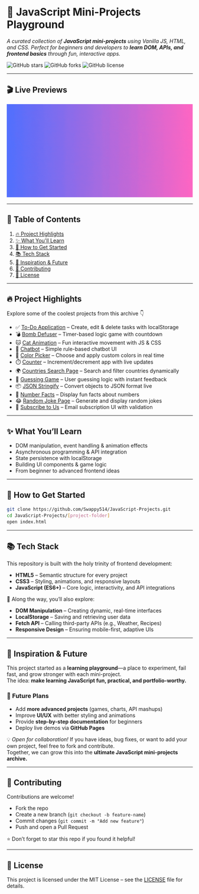 # 🚀 JavaScript Mini-Projects Playground

*A curated collection of **JavaScript mini-projects** using Vanilla JS, HTML, and CSS. Perfect for beginners and developers to **learn DOM, APIs, and frontend basics** through fun, interactive apps.*  

![GitHub stars](https://img.shields.io/github/stars/Swappy514/JavaScript-Projects?style=social)
![GitHub forks](https://img.shields.io/github/forks/Swappy514/JavaScript-Projects?style=social)
![GitHub license](https://img.shields.io/github/license/Swappy514/JavaScript-Projects)

---

## 🎬 Live Previews  
![JavaScript Mini-Projects Banner](./assets/banner.gif)

---

## 📑 Table of Contents
1. [🔥 Project Highlights](#-project-highlights)  
2. [✨ What You'll Learn](#-what-youll-learn)  
3. [🚀 How to Get Started](#-how-to-get-started)  
4. [📚 Tech Stack](#-tech-stack)  
5. [🤝 Inspiration & Future](#-inspiration--future)  
6. [🤝 Contributing](#-contributing)  
7. [📜 License](#-license)  

---

## 🔥 Project Highlights

Explore some of the coolest projects from this archive 👇  

- ✅ [To-Do Application](./Todo-Application) – Create, edit & delete tasks with localStorage  
- 💣 [Bomb Defuser](./Bomb-Defuser) – Timer-based logic game with countdown  
- 🐱 [Cat Animation](./Cat-Animation) – Fun interactive movement with JS & CSS  
- 🤖 [Chatbot](./Chatbot) – Simple rule-based chatbot UI  
- 🎨 [Color Picker](./Color-Picker) – Choose and apply custom colors in real time  
- ⏱️ [Counter](./Counter) – Increment/decrement app with live updates  
- 🌍 [Countries Search Page](./Countries-Search-Page) – Search and filter countries dynamically  
- 🎯 [Guessing Game](./Guessing-Game) – User guessing logic with instant feedback  
- 📦 [JSON Stringify](./JSON-Stringify) – Convert objects to JSON format live  
- 🔢 [Number Facts](./Know-Fact-About-the-Number) – Display fun facts about numbers  
- 😂 [Random Joke Page](./Random-Joke-Page) – Generate and display random jokes  
- 📩 [Subscribe to Us](./Subscribe-to-Us) – Email subscription UI with validation     

---

## ✨ What You’ll Learn  
- DOM manipulation, event handling & animation effects  
- Asynchronous programming & API integration  
- State persistence with localStorage  
- Building UI components & game logic  
- From beginner to advanced frontend ideas  

---

## 🚀 How to Get Started
```bash
git clone https://github.com/Swappy514/JavaScript-Projects.git
cd JavaScript-Projects/[project-folder]
open index.html
```
---

## 📚 Tech Stack

This repository is built with the holy trinity of frontend development:  

- **HTML5** – Semantic structure for every project  
- **CSS3** – Styling, animations, and responsive layouts  
- **JavaScript (ES6+)** – Core logic, interactivity, and API integrations  

🔧 Along the way, you’ll also explore:  
- **DOM Manipulation** – Creating dynamic, real-time interfaces  
- **LocalStorage** – Saving and retrieving user data  
- **Fetch API** – Calling third-party APIs (e.g., Weather, Recipes)  
- **Responsive Design** – Ensuring mobile-first, adaptive UIs  

---

## 🤝 Inspiration & Future

This project started as a **learning playground**—a place to experiment, fail fast, and grow stronger with each mini-project.  
The idea: **make learning JavaScript fun, practical, and portfolio-worthy.**  

### 🌟 Future Plans
- Add **more advanced projects** (games, charts, API mashups)  
- Improve **UI/UX** with better styling and animations  
- Provide **step-by-step documentation** for beginners  
- Deploy live demos via **GitHub Pages**  

💡 *Open for collaboration!* If you have ideas, bug fixes, or want to add your own project, feel free to fork and contribute.  
Together, we can grow this into the **ultimate JavaScript mini-projects archive.**  

---

## 🤝 Contributing
Contributions are welcome!  
- Fork the repo  
- Create a new branch (`git checkout -b feature-name`)  
- Commit changes (`git commit -m "Add new feature"`)  
- Push and open a Pull Request  

⭐ Don’t forget to star this repo if you found it helpful!

---

## 📜 License
This project is licensed under the MIT License – see the [LICENSE](./LICENSE) file for details.
